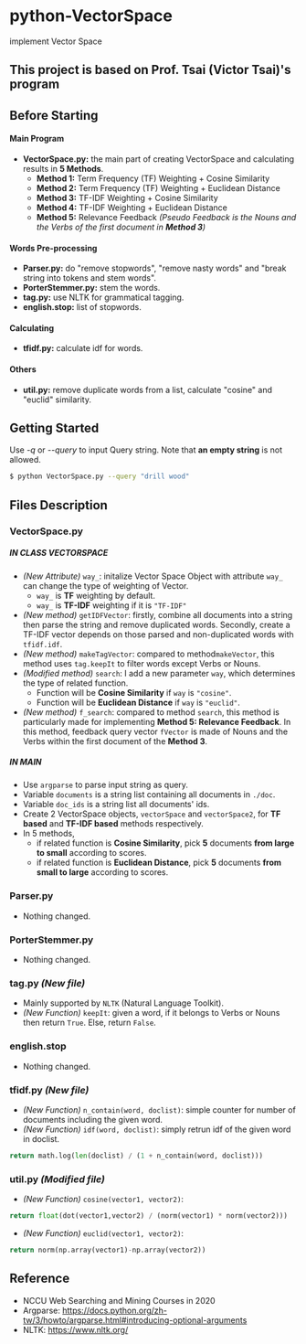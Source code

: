 # python-VectorSpace
implement Vector Space

## This project is based on Prof. Tsai (Victor Tsai)'s program

## Before Starting
  #### Main Program
  * **VectorSpace.py:** the main part of creating VectorSpace and calculating results in **5 Methods**.
    * **Method 1:** Term Frequency (TF) Weighting + Cosine Similarity
    * **Method 2:** Term Frequency (TF) Weighting + Euclidean Distance
    * **Method 3:** TF-IDF Weighting + Cosine Similarity
    * **Method 4:** TF-IDF Weighting + Euclidean Distance
    * **Method 5:** Relevance Feedback *(Pseudo Feedback is the Nouns and the Verbs of the first document in **Method 3**)*
  #### Words Pre-processing
  * **Parser.py:** do "remove stopwords", "remove nasty words" and "break string into tokens and stem words".
  * **PorterStemmer.py:** stem the words.
  * **tag.py:** use NLTK for grammatical tagging.
  * **english.stop:** list of stopwords.
  #### Calculating
  * **tfidf.py:** calculate idf for words.
  #### Others
  * **util.py:** remove duplicate words from a list, calculate "cosine" and "euclid" similarity.

## Getting Started
Use *-q* or *--query* to input Query string. Note that **an empty string** is not allowed.
```bash
$ python VectorSpace.py --query "drill wood"
```

## Files Description
### VectorSpace.py
##### IN CLASS VECTORSPACE
 * *(New Attribute)* ```way_```: initalize Vector Space Object with attribute ```way_``` can change the type of weighting of Vector.
   * ```way_``` is **TF** weighting by default.
   * ```way_``` is **TF-IDF** weighting if it is ```"TF-IDF"```
 * *(New method)* ```getIDFVector```: firstly, combine all documents into a string then parse the string and remove duplicated words. Secondly, create a TF-IDF vector depends on those parsed and non-duplicated words with ```tfidf.idf```.
 * *(New method)* ```makeTagVector```: compared to method```makeVector```, this method uses ```tag.keepIt``` to filter words except Verbs or Nouns.
 * *(Modified method)* ```search```: I add a new parameter ```way```, which determines the type of related function.
   * Function will be **Cosine Similarity** if ```way``` is ```"cosine"```.
   * Function will be **Euclidean Distance** if ```way``` is ```"euclid"```.
 * *(New method)* ```f_search```: compared to method ```search```, this method is particularly made for implementing **Method 5: Relevance Feedback**. In this method, feedback query vector ```fVector``` is made of Nouns and the Verbs within the first document of the **Method 3**.
##### IN MAIN
 * Use ```argparse``` to parse input string as query.
 * Variable ```documents``` is a string list containing all documents in ```./doc```. 
 * Variable ```doc_ids``` is a string list all documents' ids.
 * Create 2 VectorSpace objects, ```vectorSpace``` and ```vectorSpace2```, for **TF based** and **TF-IDF based** methods respectively.
 * In 5 methods, 
   * if related function is **Cosine Similarity**, pick **5** documents **from large to small** according to scores.
   * if related function is **Euclidean Distance**, pick **5** documents **from small to large** according to scores.

### Parser.py
 * Nothing changed.
 
### PorterStemmer.py
 * Nothing changed.
 
### tag.py *(New file)*
 * Mainly supported by ```NLTK``` (Natural Language Toolkit).
 * *(New Function)* ```keepIt```: given a word, if it belongs to Verbs or Nouns then return ```True```. Else, return ```False```.

### english.stop
 * Nothing changed.

### tfidf.py *(New file)*
 * *(New Function)* ```n_contain(word, doclist)```: simple counter for number of documents including the given word.
 * *(New Function)* ```idf(word, doclist)```: simply retrun idf of the given word in doclist.
 ```python
 return math.log(len(doclist) / (1 + n_contain(word, doclist)))
 ```

### util.py *(Modified file)*
 * *(New Function)* ```cosine(vector1, vector2)```:
 ```python
 return float(dot(vector1,vector2) / (norm(vector1) * norm(vector2)))
 ```
  * *(New Function)* ```euclid(vector1, vector2)```:
 ```python
 return norm(np.array(vector1)-np.array(vector2))
 ```

## Reference
 * NCCU Web Searching and Mining Courses in 2020
 * Argparse: https://docs.python.org/zh-tw/3/howto/argparse.html#introducing-optional-arguments
 * NLTK: https://www.nltk.org/
